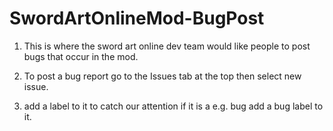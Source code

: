 # SwordArtOnlineMod-BugPost

1. This is where the sword art online dev team would like people to post bugs that occur in the mod.

2. To post a bug report go to the Issues tab at the top then select new issue.

3. add a label to it to catch our attention if it is a e.g. bug add a bug label to it.
